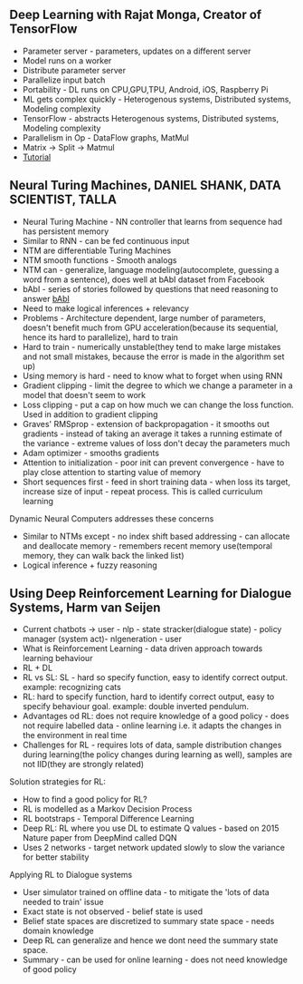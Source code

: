 ## Deep Learning with Rajat Monga, Creator of TensorFlow

* Parameter server - parameters, updates on a different server
* Model runs on a worker
* Distribute parameter server
* Parallelize input batch
* Portability - DL runs on CPU,GPU,TPU, Android, iOS, Raspberry Pi
* ML gets complex quickly - Heterogenous systems, Distributed systems, Modeling complexity
* TensorFlow - abstracts Heterogenous systems, Distributed systems, Modeling complexity
* Parallelism in Op  - DataFlow graphs, MatMul
* Matrix -> Split -> Matmul
* [Tutorial](https://www.tensorflow.org/versions/r0.11/tutorials/index.html)

## Neural Turing Machines, DANIEL SHANK, DATA SCIENTIST, TALLA

* Neural Turing Machine - NN controller that learns from sequence had has persistent memory
* Similar to RNN - can be fed continuous input 
* NTM are differentiable Turing Machines
* NTM smooth functions - Smooth analogs
* NTM can - generalize, language modeling(autocomplete, guessing a word from a sentence), does well at bAbI dataset from Facebook
* bAbI - series of stories followed by questions that need reasoning to answer [bAbI](research.facebook.com/research/babi)
* Need to make logical inferences + relevancy 
* Problems - Architecture dependent, large number of parameters, doesn't benefit much from GPU acceleration(because its sequential, hence its hard to parallelize), hard to train
* Hard to train - numerically unstable(they tend to make large mistakes and not small mistakes, because the error is made in the algorithm set up)
* Using memory is hard - need to know what to forget when using RNN
* Gradient clipping - limit the degree to which we change a parameter in a model that doesn't seem to work
* Loss clipping - put a cap on how much we can change the loss function. Used in addition to gradient clipping
* Graves' RMSprop - extension of backpropagation - it smooths out gradients - instead of taking an average it takes a running estimate of the variance - extreme values of loss don't decay the parameters much
* Adam optimizer - smooths gradients 
* Attention to initialization - poor init can prevent convergence - have to play close attention to starting value of memory
* Short sequences first - feed in short training data - when loss its target, increase size of input - repeat process. This is called curriculum learning

Dynamic Neural Computers addresses these concerns

* Similar to NTMs except - no index shift based addressing - can allocate and deallocate memory - remembers recent memory use(temporal memory, they can walk back the linked list)
* Logical inference + fuzzy reasoning

## Using Deep Reinforcement Learning for Dialogue Systems, Harm van Seijen

* Current chatbots -> user - nlp - state stracker(dialogue state) - policy manager (system act)- nlgeneration - user
* What is Reinforcement Learning - data driven approach towards learning behaviour 
* RL + DL
* RL vs SL: SL - hard so specify function, easy to identify correct output. example: recognizing cats
* RL: hard to specify function, hard to identify correct output, easy to specify behaviour goal. example: double inverted pendulum. 
* Advantages od RL: does not require knowledge of a good policy - does not require labelled data - online learning i.e. it adapts the changes in the environment in real time
* Challenges for RL - requires lots of data, sample distribution changes during learning(the policy changes during learning as well), samples are not IID(they are strongly related)

Solution strategies for RL:

* How to find a good policy for RL?
* RL is modelled as a Markov Decision Process
* RL bootstraps  - Temporal Difference Learning
* Deep RL: RL where you use DL to estimate Q values - based on 2015 Nature paper from DeepMind called DQN
* Uses 2 networks - target network updated slowly to slow the variance for better stability

Applying RL to Dialogue systems

* User simulator trained on offline data  - to mitigate the 'lots of data needed to train' issue
* Exact state is not observed - belief state is used
* Belief state spaces are discretized to summary state space - needs domain knowledge
* Deep RL can generalize and hence we dont need the summary state space.
* Summary - can be used for online learning - does not need knowledge of good policy
